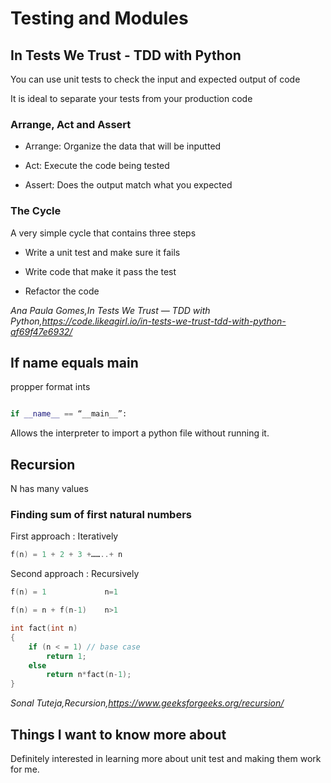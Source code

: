 # Testing and Modules

## In Tests We Trust - TDD with Python

You can use unit tests to check the input and expected output of code

It is ideal to separate your tests from your production code

### Arrange, Act and Assert

- Arrange: Organize the data that will be inputted

- Act: Execute the code being tested

- Assert: Does the output match what you expected

### The Cycle

A very simple cycle that contains three steps

- Write a unit test and make sure it fails

- Write code that make it pass the test

- Refactor the code

<cite>Ana Paula Gomes,In Tests We Trust — TDD with Python,<https://code.likeagirl.io/in-tests-we-trust-tdd-with-python-af69f47e6932/></cite>

## If name equals main

propper format ints

```py

if __name__ == “__main__”:

```

Allows the interpreter to import a python file without running it.

## Recursion

N has many values

### Finding sum of first natural numbers

First approach : Iteratively

```c++
f(n) = 1 + 2 + 3 +……..+ n
```

Second approach : Recursively

```c++
f(n) = 1             n=1

f(n) = n + f(n-1)    n>1
```

```C
int fact(int n)
{
    if (n < = 1) // base case
        return 1;
    else    
        return n*fact(n-1);    
}
```

<cite>Sonal Tuteja,Recursion,<https://www.geeksforgeeks.org/recursion/></cite>

## Things I want to know more about

Definitely interested in learning more about unit test and making them work for me.
